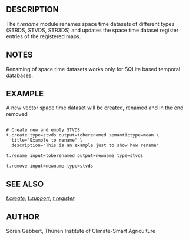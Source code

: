 
## DESCRIPTION

The *t.rename* module renames space time datasets of different
types (STRDS, STVDS, STR3DS) and updates the space time dataset register
entries of the registered maps.

## NOTES

Renaming of space time datasets works only for SQLite based temporal databases.

## EXAMPLE

A new vector space time dataset will be created, renamed and in the end removed

```

# Create new and empty STVDS
t.create type=stvds output=toberenamed semantictype=mean \
  title="Example to rename" \
  description="This is an example just to show how rename"

t.rename input=toberenamed output=newname type=stvds

t.remove input=newname type=stvds

```

## SEE ALSO

*[t.create](t.create.html),
[t.support](t.support.html),
[t.register](t.register.html)*

## AUTHOR

Sören Gebbert, Thünen Institute of Climate-Smart Agriculture
